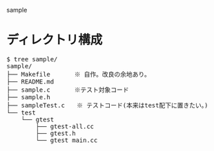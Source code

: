 sample

# ディレクトリ構成

<pre>
$ tree sample/
sample/
├── Makefile　　　　※ 自作。改良の余地あり。
├── README.md
├── sample.c　　　　※テスト対象コード
├── sample.h
├── sampleTest.c　　※ テストコード(本来はtest配下に置きたい。)
└── test
    └── gtest
        ├── gtest-all.cc
        ├── gtest.h
        └── gtest_main.cc
</pre>
